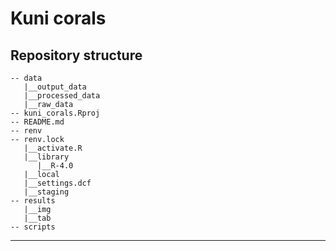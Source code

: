 # Kuni corals


## Repository structure 

```
-- data
   |__output_data
   |__processed_data
   |__raw_data
-- kuni_corals.Rproj
-- README.md
-- renv
-- renv.lock
   |__activate.R
   |__library
      |__R-4.0
   |__local
   |__settings.dcf
   |__staging
-- results
   |__img
   |__tab
-- scripts
```

---------
